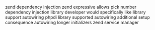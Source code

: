 zend dependency injection zend expressive allows pick number dependency injection library developer would specifically like library support autowiring phpdi library supported autowiring additional setup consequence autowiring longer initializers zend service manager